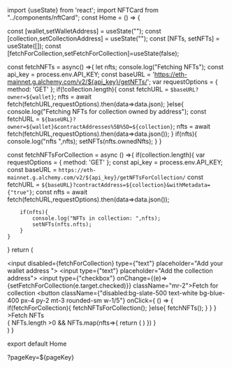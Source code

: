 
import {useState} from 'react';
import NFTCard from "../components/nftCard";
const Home = () => {

  const [wallet,setWalletAddress] = useState("");
  const [collection,setCollectionAddress] = useState("");
  const [NFTs, setNFTs] = useState([]);
  const [fetchForCollection,setFetchForCollection]=useState(false);

  const fetchNFTs = async() =>{
    let nfts;
    console.log("Fetching NFTs");
    const api_key = process.env.API_KEY;
    const baseURL = 'https://eth-mainnet.g.alchemy.com/v2/${api_key}/getNFTs/';
    var requestOptions = {
      method: 'GET'
    };
    if(!collection.length){
      const fetchURL = `$baseURL?owner=${wallet}`;
      nfts = await fetch(fetchURL,requestOptions).then(data=>data.json);
    }else{
      console.log("Fetching NFTs for collection owned by address");
      const fetchURL = `${baseURL}?owner=${wallet}&contractAddresses%5B%5D=${collection}`;
      nfts = await fetch(fetchURL,requestOptions).then(data=>data.json());
    }
    if(nfts){
      console.log("nfts ",nfts);
      setNFTs(nfts.ownedNfts);
    }
  }

  const fetchNFTsForCollection = async () =>{
	if(collection.length){
		var requestOptions = {
			method: 'GET'
		};
		const api_key = process.env.API_KEY;
		const baseURL = `https://eth-mainnet.g.alchemy.com/v2/${api_key}/getNFTsForCollection/`
		const fetchURL = `${baseURL}?contractAddress=${collection}&withMetadata={"true"}`;
		const nfts = await fetch(fetchURL,requestOptions).then(data=>data.json());

		if(nfts){
			console.log("NFTs in collection: ",nfts);
			setNFTs(nfts.nfts);
		}
	}
  }
  return (
    <div className="flex flex-col items-center justify-center py-8 gap-y-3">
      <div className="flex flex-col w-full justify-center items-center gap-y-2">
        <input disabled={fetchForCollection} type={"text"} placeholder="Add your wallet address "></input>
        <input type={"text"} placeholder="Add the collection address"></input>
        <label className="text-gray-600 "><input type={"checkbox"} onChange={(e)=>{setFetchForCollection(e.target.checked)}} className="mr-2"></input>Fetch for collection</label>
        <button 
          className={"disabled:bg-slate-500 text-white bg-blue-400 px-4 py-2 mt-3 rounded-sm w-1/5"} 
          onClick={
            () => {
				if(fetchForCollection){
					fetchNFTsForCollection();
				}else{
					fetchNFTs();
				}
            }
          }
          >Fetch NFTs
        </button>
      </div>
	  <div className="flex flex-wrap gap-y-12 mt-4 w-5/6 gap-x-2 justify-center">
		{
			NFTs.length >0 && NFTs.map(nfts=>{
				return (
					<NFTCard nft={nfts}></NFTCard>
				)
			})
		}
	  </div>
    </div>
  )
}

export default Home

?pageKey=${pageKey}
